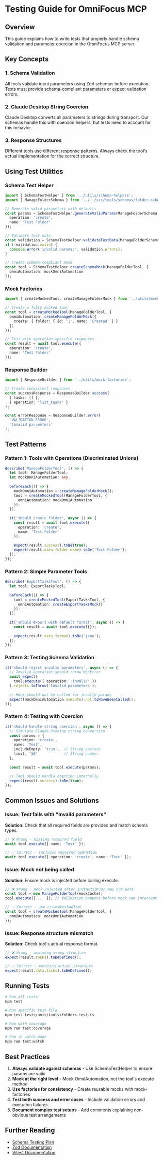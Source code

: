 # Testing Guide for OmniFocus MCP

## Overview

This guide explains how to write tests that properly handle schema validation and parameter coercion in the OmniFocus MCP server.

## Key Concepts

### 1. Schema Validation
All tools validate input parameters using Zod schemas before execution. Tests must provide schema-compliant parameters or expect validation errors.

### 2. Claude Desktop String Coercion
Claude Desktop converts all parameters to strings during transport. Our schemas handle this with coercion helpers, but tests need to account for this behavior.

### 3. Response Structures
Different tools use different response patterns. Always check the tool's actual implementation for the correct structure.

## Using Test Utilities

### Schema Test Helper

```typescript
import { SchemaTestHelper } from '../utils/schema-helpers';
import { ManageFolderSchema } from '../../src/tools/schemas/folder-schemas';

// Generate valid parameters with defaults
const params = SchemaTestHelper.generateValidParams(ManageFolderSchema, {
  operation: 'create',
  name: 'Test Folder'
});

// Validate test data
const validation = SchemaTestHelper.validateTestData(ManageFolderSchema, params);
if (!validation.valid) {
  console.error('Invalid params:', validation.errors);
}

// Create schema-compliant mock
const tool = SchemaTestHelper.createSchemaMock(ManageFolderTool, {
  omniAutomation: mockOmniAutomation
});
```

### Mock Factories

```typescript
import { createMockedTool, createManageFolderMock } from '../utils/mock-factories';

// Create a fully mocked tool
const tool = createMockedTool(ManageFolderTool, {
  omniAutomation: createManageFolderMock({
    create: { folder: { id: '1', name: 'Created' } }
  })
});

// Test with operation-specific responses
const result = await tool.execute({
  operation: 'create',
  name: 'Test Folder'
});
```

### Response Builder

```typescript
import { ResponseBuilder } from '../utils/mock-factories';

// Create consistent responses
const successResponse = ResponseBuilder.success(
  { tasks: [] },
  { operation: 'list_tasks' }
);

const errorResponse = ResponseBuilder.error(
  'VALIDATION_ERROR',
  'Invalid parameters'
);
```

## Test Patterns

### Pattern 1: Tools with Operations (Discriminated Unions)

```typescript
describe('ManageFolderTool', () => {
  let tool: ManageFolderTool;
  let mockOmniAutomation: any;
  
  beforeEach(() => {
    mockOmniAutomation = createManageFolderMock();
    tool = createMockedTool(ManageFolderTool, {
      omniAutomation: mockOmniAutomation
    });
  });
  
  it('should create folder', async () => {
    const result = await tool.execute({
      operation: 'create',
      name: 'Test Folder'
    });
    
    expect(result.success).toBe(true);
    expect(result.data.folder.name).toBe('Test Folder');
  });
});
```

### Pattern 2: Simple Parameter Tools

```typescript
describe('ExportTasksTool', () => {
  let tool: ExportTasksTool;
  
  beforeEach(() => {
    tool = createMockedTool(ExportTasksTool, {
      omniAutomation: createExportTasksMock()
    });
  });
  
  it('should export with default format', async () => {
    const result = await tool.execute({});
    
    expect(result.data.format).toBe('json');
  });
});
```

### Pattern 3: Testing Schema Validation

```typescript
it('should reject invalid parameters', async () => {
  // Invalid operation should throw McpError
  await expect(
    tool.execute({ operation: 'invalid' })
  ).rejects.toThrow('Invalid parameters');
  
  // Mock should not be called for invalid params
  expect(mockOmniAutomation.execute).not.toHaveBeenCalled();
});
```

### Pattern 4: Testing with Coercion

```typescript
it('should handle string coercion', async () => {
  // Simulate Claude Desktop string conversion
  const params = {
    operation: 'create',
    name: 'Test',
    includeEmpty: 'true',  // String boolean
    limit: '50'            // String number
  };
  
  const result = await tool.execute(params);
  
  // Tool should handle coercion internally
  expect(result.success).toBe(true);
});
```

## Common Issues and Solutions

### Issue: Test fails with "Invalid parameters"
**Solution**: Check that all required fields are provided and match schema types.

```typescript
// ❌ Wrong - missing required field
await tool.execute({ name: 'Test' });

// ✅ Correct - includes required operation
await tool.execute({ operation: 'create', name: 'Test' });
```

### Issue: Mock not being called
**Solution**: Ensure mock is injected before calling execute.

```typescript
// ❌ Wrong - mock injected after instantiation may not work
const tool = new ManageFolderTool(mockCache);
tool.execute({ ... }); // Validation happens before mock can intercept

// ✅ Correct - use createMockedTool
const tool = createMockedTool(ManageFolderTool, {
  omniAutomation: mockOmniAutomation
});
```

### Issue: Response structure mismatch
**Solution**: Check tool's actual response format.

```typescript
// ❌ Wrong - assuming wrong structure
expect(result.tasks).toBeDefined();

// ✅ Correct - matching actual structure
expect(result.data.tasks).toBeDefined();
```

## Running Tests

```bash
# Run all tests
npm test

# Run specific test file
npm test tests/unit/tools/folders.test.ts

# Run with coverage
npm run test:coverage

# Run in watch mode
npm run test:watch
```

## Best Practices

1. **Always validate against schemas** - Use SchemaTestHelper to ensure params are valid
2. **Mock at the right level** - Mock OmniAutomation, not the tool's execute method
3. **Use factories for consistency** - Create reusable mocks with mock-factories
4. **Test both success and error cases** - Include validation errors and execution failures
5. **Document complex test setups** - Add comments explaining non-obvious test arrangements

## Further Reading

- [Schema Testing Plan](../docs/SCHEMA_TESTING_PLAN.md)
- [Zod Documentation](https://zod.dev)
- [Vitest Documentation](https://vitest.dev)